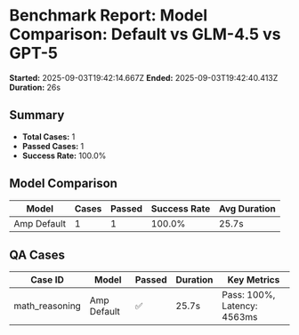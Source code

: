# Benchmark Report: Model Comparison: Default vs GLM-4.5 vs GPT-5

**Started:** 2025-09-03T19:42:14.667Z
**Ended:** 2025-09-03T19:42:40.413Z
**Duration:** 26s

## Summary

- **Total Cases:** 1
- **Passed Cases:** 1
- **Success Rate:** 100.0%

## Model Comparison

| Model | Cases | Passed | Success Rate | Avg Duration |
|-------|-------|--------|--------------|--------------|
| Amp Default | 1 | 1 | 100.0% | 25.7s |

## QA Cases

| Case ID | Model | Passed | Duration | Key Metrics |
|---------|-------|--------|----------|-------------|
| math_reasoning | Amp Default | ✅ | 25.7s | Pass: 100%, Latency: 4563ms |
